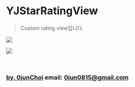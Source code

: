 # YJStarRatingView
> Custom rating view입니다.

[![](https://img.youtu.be/qVEnZo3LCAY.jpg)](https://youtu.be/qVEnZo3LCAY)


[![](https://img.youtu.be/VlvV9z4IMt8)](https://youtu.be/VlvV9z4IMt8)



&nbsp;
&nbsp;      
### [by. 0junChoi](https://github.com/0jun0815) email: <0jun0815@gmail.com>
